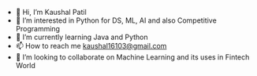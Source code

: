 - 👋 Hi, I’m Kaushal Patil
- 👀 I’m interested in Python for DS, ML, AI and also Competitive Programming
- 🌱 I’m currently learning Java and Python
- 📫 How to reach me kaushal16103@gmail.com
- 💞️ I’m looking to collaborate on Machine Learning and its uses in Fintech World

<!---
LordZerror/LordZerror is a ✨ special ✨ repository because its `README.md` (this file) appears on your GitHub profile.
You can click the Preview link to take a look at your changes.
--->

